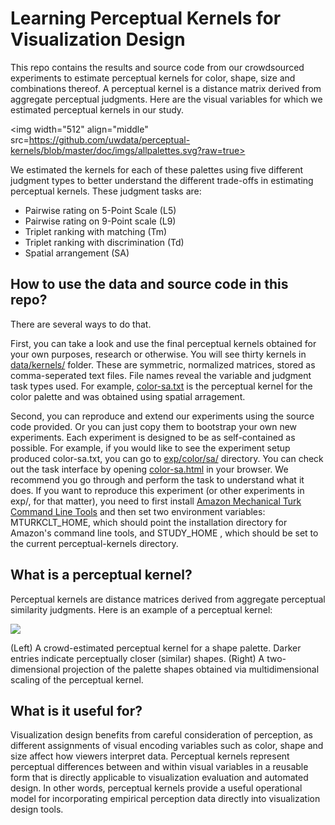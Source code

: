 Learning Perceptual Kernels for</br> Visualization Design
===================================================

This repo contains the results and source code from our crowdsourced experiments to estimate
perceptual kernels for color, shape, size and combinations thereof. A perceptual kernel is a
distance matrix derived from aggregate perceptual judgments. 
Here are the visual variables for which we estimated perceptual kernels in our study. 

<img width="512" align="middle" src=https://github.com/uwdata/perceptual-kernels/blob/master/doc/imgs/allpalettes.svg?raw=true>

We estimated the kernels for each of these palettes using five different judgment types to better understand the different trade-offs in estimating perceptual kernels. These judgment tasks are: 
+ Pairwise rating on 5-Point Scale (L5) 
+ Pairwise rating on 9-Point scale (L9)
+ Triplet ranking with matching (Tm) 
+ Triplet ranking with discrimination (Td) 
+ Spatial arrangement (SA)


How to use the data and source code in this repo? 
------------------------------------------------
There are several ways to do that. 

First, you can take a look and use 
the final perceptual kernels obtained for your own purposes, 
research or otherwise. You will see thirty kernels in  [data/kernels/](https://github.com/uwdata/perceptual-kernels/tree/master/data/kernels) folder. 
These are symmetric, normalized matrices, stored as comma-seperated text files. 
File names reveal the variable and judgment task types used. For example, [color-sa.txt](https://github.com/uwdata/perceptual-kernels/tree/master/data/kernels/color-sa.txt) 
is the perceptual kernel for the color palette and was obtained using  spatial arragement. 

Second, you can reproduce and extend our experiments using the source code provided. 
Or you can just copy them to bootstrap your own new experiments. Each experiment is designed to 
be as self-contained as possible. For example, if you would like to see the experiment 
setup produced color-sa.txt, you can go to [exp/color/sa/](https://github.com/uwdata/perceptual-kernels/tree/master/exp/color/sa) directory. You can check 
out the task interface  by opening  [color-sa.html](https://github.com/uwdata/perceptual-kernels/tree/master/exp/color/sa/color-sa.html) in your browser. We recommend 
you go through and perform the task to understand what it does. 
If you want to reproduce this experiment (or other experiments in exp/, for that matter), you need to 
first install  [Amazon Mechanical Turk Command Line Tools](https://aws.amazon.com/developertools/Amazon-Mechanical-Turk/694) and then set two environment variables: MTURKCLT_HOME, which should point the installation directory for Amazon's command line tools,  and STUDY_HOME , which should be set to the current perceptual-kernels directory. 


What is a perceptual kernel?
----------------------------
Perceptual kernels are distance matrices derived from aggregate perceptual similarity judgments. 
Here is an example of a perceptual kernel:

![](https://github.com/uwdata/perceptual-kernels/blob/master/doc/imgs/tmshape.png?raw=true)
<p>(Left) A crowd-estimated perceptual kernel for a shape palette. Darker entries indicate 
perceptually closer (similar) shapes. (Right) A two-dimensional projection of the palette 
shapes obtained via multidimensional scaling of the perceptual kernel.

What is it useful for? 
----------------------
Visualization design benefits from careful consideration of perception,
as different assignments of visual encoding variables such as color, shape and size
affect how viewers interpret data. Perceptual kernels represent perceptual differences between and
within visual variables in a reusable form that is directly applicable to
visualization evaluation and automated design. In other words, perceptual kernels 
provide a useful operational model for incorporating empirical perception data directly 
into visualization design tools.
